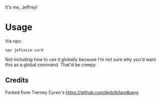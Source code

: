 It's me, Jeffrey!

# Usage
Via npx:
```
npx jefiozie-card
```

Not including how to use it globally because I'm not sure why you'd want this as a global command. That'd be creepy.

## Credits

Forked from Tierney Cyren's https://github.com/bnb/bitandbang